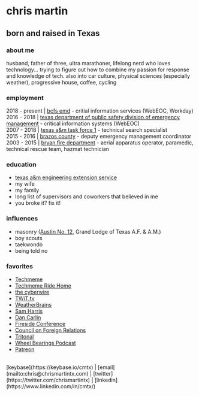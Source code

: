 # chris martin

## born and raised in Texas
### about me
husband, father of three, ultra marathoner, lifelong nerd who loves technology...  trying to figure out how to combine my passion for response and knowledge of tech.  also into car culture, physical sciences (especially weather), progressive house, coffee, cycling

### employment
2018 - present | [bcfs emd](https://bcfs.net/services/emergency-management) - critial information services (WebEOC, Workday)<br/>
2016 - 2018 | [texas department of public safety division of emergency management](https://www.dps.texas.gov/dem/cis/index.htm) - critical information systems (WebEOC)<br/>
2007 - 2018 | [texas a&m task force 1](https://usar.tamu.edu) - technical search specialist<br/>
2015 - 2016 | [brazos county](http://brazosceoc.org) - deputy emergency management coordinator<br/>
2003 - 2015 | [bryan fire department](https://www.bryantx.gov/fire/) - aerial apparatus operator, paramedic, technical rescue team, hazmat technician

### education
* [texas a&m engineering extension service](https://www.teex.org)<br/>
* my wife<br/>
* my family<br/>
* long list of supervisors and coworkers that believed in me<br/>
* you broke it? fix it!

### influences
* masonry ([Austin No. 12](http://austinlodge12.com), Grand Lodge of Texas A.F. & A.M.)<br/>
* boy scouts<br/>
* taekwondo<br/>
* being told no

### favorites
* [Techmeme](https://techmeme.com)<br/>
* [Techmeme Ride Home](https://news.techmeme.com/180306/podcast)<br/>
* [the cyberwire](https://thecyberwire.com)<br/>
* [TWiT.tv](https://twit.tv)<br/>
* [WeatherBrains](https://weatherbrains.com)<br/>
* [Sam Harris](https://samharris.org)<br/>
* [Dan Carlin](https://www.dancarlin.com/)<br/>
* [Fireside Conference](https://firesideconf.com)<br/>
* [Council on Foreign Relations](https://www.cfr.org)<br/>
* [Tritonal](http://tritonalmusic.com)<br/>
* [Wheel Bearings Podcast](https://wheelbearings.media)<br/>
* [Patreon](https://www.patreon.com/chrismartintx/)<br/>
<br/>
[keybase](https://keybase.io/cmtx) | [email](mailto:chris@chrismartintx.com) | [twitter](https://twitter.com/chrismartintx) | [linkedin](https://www.linkedin.com/in/cmtx/)

